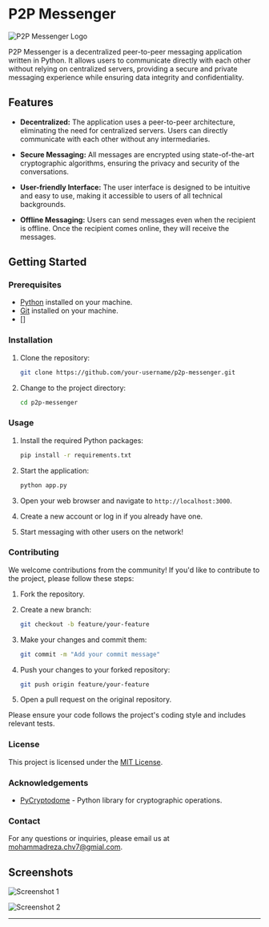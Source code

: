 # P2P Messenger

![P2P Messenger Logo](./images/logo.png)

P2P Messenger is a decentralized peer-to-peer messaging application written in Python. It allows users to communicate directly with each other without relying on centralized servers, providing a secure and private messaging experience while ensuring data integrity and confidentiality.

## Features

- **Decentralized:** The application uses a peer-to-peer architecture, eliminating the need for centralized servers. Users can directly communicate with each other without any intermediaries.

- **Secure Messaging:** All messages are encrypted using state-of-the-art cryptographic algorithms, ensuring the privacy and security of the conversations.

- **User-friendly Interface:** The user interface is designed to be intuitive and easy to use, making it accessible to users of all technical backgrounds.

- **Offline Messaging:** Users can send messages even when the recipient is offline. Once the recipient comes online, they will receive the messages.

## Getting Started

### Prerequisites

- [Python](https://www.python.org/downloads/) installed on your machine.
- [Git](https://git-scm.com) installed on your machine.
- []

### Installation

1. Clone the repository:

   ```bash
   git clone https://github.com/your-username/p2p-messenger.git
   ```

2. Change to the project directory:

   ```bash
   cd p2p-messenger
   ```

### Usage

1. Install the required Python packages:

   ```bash
   pip install -r requirements.txt
   ```

2. Start the application:

   ```bash
   python app.py
   ```

3. Open your web browser and navigate to `http://localhost:3000`.

4. Create a new account or log in if you already have one.

5. Start messaging with other users on the network!

### Contributing

We welcome contributions from the community! If you'd like to contribute to the project, please follow these steps:

1. Fork the repository.

2. Create a new branch:

   ```bash
   git checkout -b feature/your-feature
   ```

3. Make your changes and commit them:

   ```bash
   git commit -m "Add your commit message"
   ```

4. Push your changes to your forked repository:

   ```bash
   git push origin feature/your-feature
   ```

5. Open a pull request on the original repository.

Please ensure your code follows the project's coding style and includes relevant tests.

### License

This project is licensed under the [MIT License](LICENSE.md).

### Acknowledgements

- [PyCryptodome](https://pycryptodome.readthedocs.io/) - Python library for cryptographic operations.


### Contact

For any questions or inquiries, please email us at [mohammadreza.chv7@gmial.com](mailto:mohammadreza.chv7@gmial.com).

## Screenshots

![Screenshot 1](./images/screenshot1.png)

![Screenshot 2](./images/screenshot2.png)

---
